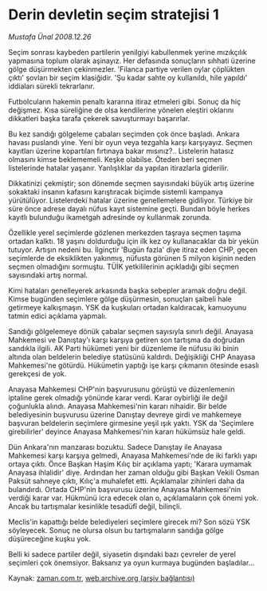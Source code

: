 # Derin devletin seçim stratejisi 1

*Mustafa Ünal 2008.12.26*

<tr><td class="metin" colspan="2" style="padding-top: 20px; padding-left: 5px; padding-right: 10px;">Seçim sonrası kaybeden partilerin yenilgiyi kabullenmek yerine mızıkçılık yapmasına toplum olarak aşinayız. Her defasında sonuçların sıhhati üzerine gölge düşürmekten çekinmezler. 'Filanca partiye verilen oylar çöplükten çıktı' şovları bir seçim klasiğidir. 'Şu kadar sahte oy kullanıldı, hile yapıldı' iddiaları sürekli tekrarlanır.</td></tr><tr><td class="metin" colspan="2" style="padding-top: 20px; padding-left: 5px; padding-right: 10px;"><p>Futbolcuların hakemin penaltı kararına itiraz etmeleri gibi. Sonuç da hiç değişmez. Kısa süreliğine de olsa kendilerine yönelen eleştiri oklarını dikkatleri başka tarafa çekerek savuşturmayı başarırlar. 
<p>Bu kez sandığı gölgeleme çabaları seçimden çok önce başladı. Ankara havası puslandı yine. Yeni bir oyun veya tezgahla karşı karşıyayız. Seçmen kayıtları üzerine kopartılan fırtınaya bakar mısınız?.. Listelerin hatasız olmasını kimse beklememeli. Keşke olabilse. Öteden beri seçmen listelerinde hatalar yaşanır. Yanlışlıklar da yapılan itirazlarla giderilir.
<p>Dikkatinizi çekmiştir; son dönemde seçmen sayısındaki büyük artış üzerine sokaktaki insanın kafasını karıştıracak biçimde sistemli kampanya yürütülüyor. Listelerdeki hatalar üzerine genellemelere gidiliyor. Türkiye bir süre önce adrese dayalı nüfus kayıt sistemine geçti. Bundan böyle herkes kayıtlı bulunduğu ikametgah adresinde oy kullanmak zorunda. 
<p>Özellikle yerel seçimlerde gözlenen merkezden taşraya seçmen taşıma ortadan kalktı. 18 yaşını doldurduğu için ilk kez oy kullanacaklar da bir yekün tutuyor. Artışın nedeni bu. İlginçtir 'Bugün fazla' diye itiraz eden CHP, geçen seçimlerde de eksiklikten yakınmış, nüfusta görünen 5 milyon kişinin neden seçmen olmadığını sormuştu. TÜİK yetkililerinin açıkladığı gibi seçmen sayısındaki artış normal. 
<p>Kimi hataları genelleyerek arkasında başka sebepler aramak doğru değil. Kimse bugünden seçimlere gölge düşürmesin, sonuçları şaibeli hale getirmeye kalkışmaşın. YSK da kuşkuları ortadan kaldıracak, kamuoyunu tatmin edici açıklama yapmalı.
<p>Sandığı gölgelemeye dönük çabalar seçmen sayısıyla sınırlı değil. Anayasa Mahkemesi ve Danıştay'ı karşı karşıya getiren son tartışma da doğrudan sandıkla ilgili. AK Parti hükümeti yeni bir düzenleme ile nüfusu iki binin altında olan beldelerin belediye statüsünü kaldırdı. Değişikliği CHP Anayasa Mahkemesi'ne götürdü. Hükümetin yaptığı işe karşı çıkmanın ötesinde esaslı gerekçesi de yok. 
<p>Anayasa Mahkemesi CHP'nin başvurusunu görüştü ve düzenlemenin iptaline gerek olmadığı yönünde karar verdi. Karar oybirliği ile değil çoğunlukla alındı. Anayasa Mahkemesi'nin kararı nihaidir. Bir belde belediyesinin buşvurusu üzerine Danıştay devreye girdi ve mahkemeye başvuran beldelerin seçimlere girmesine yeşil ışık yaktı. YSK da 'Seçimlere girebilirler' deyince Anayasa Mahkemesi'nin kararı hükümsüz hale geldi. 
<p>Dün Ankara'nın manzarası bozuktu. Sadece Danıştay ile Anayasa Mahkemesi karşı karşıya gelmedi, Anayasa Mahkemesi'nde de iki farklı yapı ortaya çıktı. Önce Başkan Haşim Kılıç bir açıklama yaptı; 'Karara uymamak Anayasa ihlalidir' diye. Ardından her zaman olduğu gibi Başkan Vekili Osman Paksüt sahneye çıktı, Kılıç'a muhalefet etti. Açıklamalar zihinleri daha da bulandırdı. Ortada CHP'nin başvurusu üzerine Anayasa Mahkemesi'nin verdiği karar var. Hükmünü icra edecek olan o, açıklamaların çok önemi yok. Ancak bu tartışmalar kesinlikle tesadüfî değil, bilinçli.
<p>Meclis'in kapattığı belde belediyeleri seçimlere girecek mi? Son sözü YSK söyleyecek. Sonuç ne olursa olsun bu tartışmaların sandığa gölge düşüreceğine kuşku yok. 
<p>Belli ki sadece partiler değil, siyasetin dışındaki bazı çevreler de yerel seçimleri çok önemsiyor. Baksanız ya oyun kurmaya bugünden başladılar...<br/></p></p></p></p></p></p></p></p></p></p></td></tr>

Kaynak: [zaman.com.tr](http://zaman.com.tr/yazar.do?yazino=774392), [web.archive.org (arşiv bağlantısı)](http://web.archive.org/web/20090205043348/http://www.zaman.com.tr:80/yazar.do?yazino=774392)

